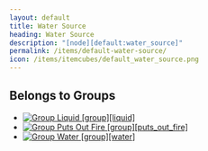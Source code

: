 ```yaml
---
layout: default
title: Water Source
heading: Water Source
description: "[node][default:water_source]"
permalink: /items/default-water-source/
icon: /items/itemcubes/default_water_source.png
---
```



## Belongs to Groups

<ul class="list-items">
    <li><a href="{{site.baseurl}}/items/group-liquid/"><img src="{{site.baseurl}}/assets/img/items/group.png" data-toggle="tooltip" title="Group Liquid [group][liquid]"></a></li>
    <li><a href="{{site.baseurl}}/items/group-puts-out-fire/"><img src="{{site.baseurl}}/assets/img/items/group.png" data-toggle="tooltip" title="Group Puts Out Fire [group][puts_out_fire]"></a></li>
    <li><a href="{{site.baseurl}}/items/group-water/"><img src="{{site.baseurl}}/assets/img/items/group.png" data-toggle="tooltip" title="Group Water [group][water]"></a></li>
</ul>

